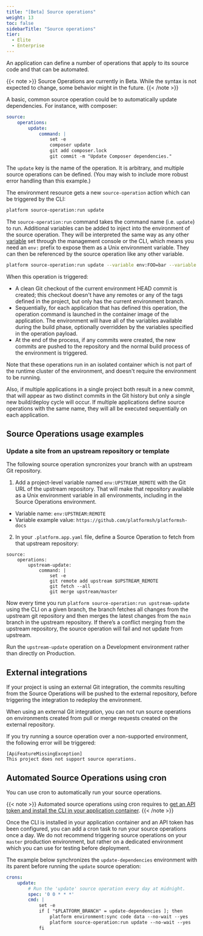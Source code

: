 ```yaml
---
title: "[Beta] Source operations"
weight: 13
toc: false
sidebarTitle: "Source operations"
tier:
  - Elite
  - Enterprise
---
```


An application can define a number of operations that apply to its source code and that can be automated.

{{< note >}}
Source Operations are currently in Beta.  While the syntax is not expected to change, some behavior might in the future.
{{< /note >}}

A basic, common source operation could be to automatically update dependencies. For instance, with composer:

```yaml
source:
    operations:
        update:
            command: |
                set -e
                composer update
                git add composer.lock
                git commit -m "Update Composer dependencies."
```

The `update` key is the name of the operation. It is arbitrary, and multiple source operations can be defined. (You may wish to include more robust error handling than this example.)

The environment resource gets a new `source-operation` action which can be triggered by the CLI:

```bash
platform source-operation:run update
```

The `source-operation:run` command takes the command name (i.e. `update`) to run. Additional variables can be added to inject into the environment of the source operation.  They will be interpreted the same way as any other [variable](/development/variables.md) set through the management console or the CLI, which means you need an `env:` prefix to expose them as a Unix environment variable.  They can then be referenced by the source operation like any other variable.

```bash
platform source-operation:run update --variable env:FOO=bar --variable env:BAZ=beep
```

When this operation is triggered:

* A clean Git checkout of the current environment HEAD commit is created; this checkout doesn't have any remotes or any of the tags defined in the project, but only has the current environment branch.
* Sequentially, for each application that has defined this operation, the operation command is launched in the container image of the application.  The environment will have all of the variables available during the build phase, optionally overridden by the variables specified in the operation payload.
* At the end of the process, if any commits were created, the new commits are pushed to the repository and the normal build process of the environment is triggered.

Note that these operations run in an isolated container which is not part of the runtime cluster of the environment, and doesn't require the environment to be running.  

Also, if multiple applications in a single project both result in a new commit, that will appear as two distinct commits in the Git history but only a single new build/deploy cycle will occur. If multiple applications define source operations with the same name, they will all be executed sequentially on each application.

## Source Operations usage examples

### Update a site from an upstream repository or template

The following source operation syncronizes your branch with an upstream Git repository.

1. Add a project-level variable named `env:UPSTREAM_REMOTE` with the Git URL of the upstream repository. That will make that repository available as a Unix environment variable in all environments, including in the Source Operations environment.

- Variable name: `env:UPSTREAM:REMOTE`
- Variable example value: `https://github.com/platformsh/platformsh-docs`

2. In your  `.platform.app.yaml` file, define a Source Operation to fetch from that upstream repository:

```
source:
    operations:
        upstream-update:
            command: |
                set -e
                git remote add upstream $UPSTREAM_REMOTE
                git fetch --all
                git merge upstream/master
```


Now every time you run `platform source-operation:run upstream-update` using the CLI on a given branch, the branch fetches all changes from the upstream git repository and then merges the latest changes from the `main` branch in the upstream repository.
If there’s a conflict merging from the upstream repository, the source operation will fail and not update from upstream.

Run the `upstream-update` operation on a Development environment rather than directly on Production.

## External integrations

If your project is using an external Git integration, the commits resulting from the Source Operations will be pushed to the external repository, before triggering the integration to redeploy the environment.


When using an external Git integration, you can not run source operations on environments created from pull or merge requests created on the external repository. 

If you try running a source operation over a non-supported environment, the following error will be triggered:


```text
[ApiFeatureMissingException] 
This project does not support source operations.
```

## Automated Source Operations using cron

You can use cron to automatically run your source operations.

{{< note >}}
Automated source operations using cron requires to [get an API token and install the CLI in your application container](/development/cli/api-tokens.md).
{{< /note >}}

Once the CLI is installed in your application container and an API token has been configured, you can add a cron task to run your source operations once a day. We do not recommend triggering source operations on your `master` production environment, but rather on a dedicated environment which you can use for testing before deployment.

The example below synchronizes the `update-dependencies` environment with its parent before running the `update` source operation:

```yaml
crons:
    update:
        # Run the 'update' source operation every day at midnight.
        spec: '0 0 * * *'
        cmd: |
            set -e
            if [ "$PLATFORM_BRANCH" = update-dependencies ]; then
                platform environment:sync code data --no-wait --yes
                platform source-operation:run update --no-wait --yes
            fi
```
